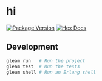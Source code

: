 # hi

[![Package Version](https://img.shields.io/hexpm/v/hi)](https://hex.pm/packages/hi)
[![Hex Docs](https://img.shields.io/badge/hex-docs-ffaff3)](https://hexdocs.pm/hi/)


## Development

```sh
gleam run   # Run the project
gleam test  # Run the tests
gleam shell # Run an Erlang shell
```
